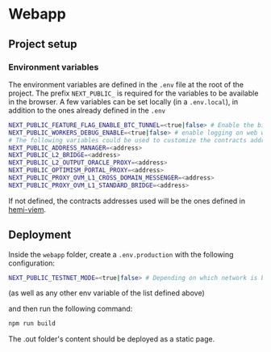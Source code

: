 # Webapp

## Project setup

### Environment variables

The environment variables are defined in the `.env` file at the root of the project.
The prefix `NEXT_PUBLIC_` is required for the variables to be available in the browser. A few variables can be set locally (in a `.env.local`), in addition to the ones already defined in the `.env`

```bash
NEXT_PUBLIC_FEATURE_FLAG_ENABLE_BTC_TUNNEL=<true|false> # Enable the bitcoin tunnel feature
NEXT_PUBLIC_WORKERS_DEBUG_ENABLE=<true|false> # enable logging on web workers
# The following variables could be used to customize the contracts addresses used by Hemi (for example, for testing with a forked blockchain):
NEXT_PUBLIC_ADDRESS_MANAGER=<address>
NEXT_PUBLIC_L2_BRIDGE=<address>
NEXT_PUBLIC_L2_OUTPUT_ORACLE_PROXY=<address>
NEXT_PUBLIC_OPTIMISM_PORTAL_PROXY=<address>
NEXT_PUBLIC_PROXY_OVM_L1_CROSS_DOMAIN_MESSENGER=<address>
NEXT_PUBLIC_PROXY_OVM_L1_STANDARD_BRIDGE=<address>
```

If not defined, the contracts addresses used will be the ones defined in [hemi-viem](https://github.com/hemilabs/hemi-viem).

## Deployment

Inside the `webapp` folder, create a `.env.production` with the following configuration:

```sh
NEXT_PUBLIC_TESTNET_MODE=<true|false> # Depending on which network is being deployed
```

(as well as any other env variable of the list defined above)

and then run the following command:

```sh
npm run build
```

The .out folder's content should be deployed as a static page.
